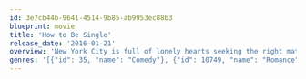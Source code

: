 ```yaml
---
id: 3e7cb44b-9641-4514-9b85-ab9953ec88b3
blueprint: movie
title: 'How to Be Single'
release_date: '2016-01-21'
overview: 'New York City is full of lonely hearts seeking the right match, and what Alice, Robin, Lucy, Meg, Tom and David all have in common is the need to learn how to be single in a world filled with ever-evolving definitions of love.'
genres: '[{"id": 35, "name": "Comedy"}, {"id": 10749, "name": "Romance"}]'
---
```

